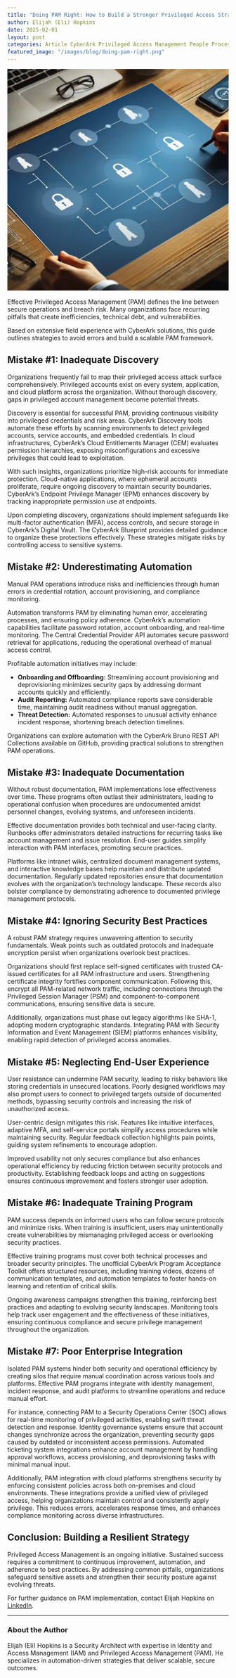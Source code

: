 ```yaml
---
title: "Doing PAM Right: How to Build a Stronger Privileged Access Strategy"
author: Elijah (Eli) Hopkins
date: 2025-02-01
layout: post
categories: Article CyberArk Privileged Access Management People Processes Technology
featured_image: "/images/blog/doing-pam-right.png"
---
```


![PAM Blueprint laid out on a table](/images/blog/doing-pam-right.png)

Effective Privileged Access Management (PAM) defines the line between secure operations and breach risk. Many organizations face recurring pitfalls that create inefficiencies, technical debt, and vulnerabilities.

Based on extensive field experience with CyberArk solutions, this guide outlines strategies to avoid errors and build a scalable PAM framework.

## Mistake #1: Inadequate Discovery

Organizations frequently fail to map their privileged access attack surface comprehensively. Privileged accounts exist on every system, application, and cloud platform across the organization. Without thorough discovery, gaps in privileged account management become potential threats.

Discovery is essential for successful PAM, providing continuous visibility into privileged credentials and risk areas. CyberArk Discovery tools automate these efforts by scanning environments to detect privileged accounts, service accounts, and embedded credentials. In cloud infrastructures, CyberArk’s Cloud Entitlements Manager (CEM) evaluates permission hierarchies, exposing misconfigurations and excessive privileges that could lead to exploitation.

With such insights, organizations prioritize high-risk accounts for immediate protection. Cloud-native applications, where ephemeral accounts proliferate, require ongoing discovery to maintain security boundaries. CyberArk’s Endpoint Privilege Manager (EPM) enhances discovery by tracking inappropriate permission use at endpoints.

Upon completing discovery, organizations should implement safeguards like multi-factor authentication (MFA), access controls, and secure storage in CyberArk’s Digital Vault. The CyberArk Blueprint provides detailed guidance to organize these protections effectively. These strategies mitigate risks by controlling access to sensitive systems.

## Mistake #2: Underestimating Automation

Manual PAM operations introduce risks and inefficiencies through human errors in credential rotation, account provisioning, and compliance monitoring.

Automation transforms PAM by eliminating human error, accelerating processes, and ensuring policy adherence. CyberArk’s automation capabilities facilitate password rotation, account onboarding, and real-time monitoring. The Central Credential Provider API automates secure password retrieval for applications, reducing the operational overhead of manual access control.

Profitable automation initiatives may include:

- **Onboarding and Offboarding:** Streamlining account provisioning and deprovisioning minimizes security gaps by addressing dormant accounts quickly and efficiently.
- **Audit Reporting:** Automated compliance reports save considerable time, maintaining audit readiness without manual aggregation.
- **Threat Detection:** Automated responses to unusual activity enhance incident response, shortening breach detection timelines.

Organizations can explore automation with the CyberArk Bruno REST API Collections available on GitHub, providing practical solutions to strengthen PAM operations.

## Mistake #3: Inadequate Documentation

Without robust documentation, PAM implementations lose effectiveness over time. These programs often outlast their administrators, leading to operational confusion when procedures are undocumented amidst personnel changes, evolving systems, and unforeseen incidents.

Effective documentation provides both technical and user-facing clarity. Runbooks offer administrators detailed instructions for recurring tasks like account management and issue resolution. End-user guides simplify interaction with PAM interfaces, promoting secure practices.

Platforms like intranet wikis, centralized document management systems, and interactive knowledge bases help maintain and distribute updated documentation. Regularly updated repositories ensure that documentation evolves with the organization’s technology landscape. These records also bolster compliance by demonstrating adherence to documented privilege management protocols.

## Mistake #4: Ignoring Security Best Practices

A robust PAM strategy requires unwavering attention to security fundamentals. Weak points such as outdated protocols and inadequate encryption persist when organizations overlook best practices.

Organizations should first replace self-signed certificates with trusted CA-issued certificates for all PAM infrastructure and users. Strengthening certificate integrity fortifies component communication. Following this, encrypt all PAM-related network traffic, including connections through the Privileged Session Manager (PSM) and component-to-component communications, ensuring sensitive data is secure.

Additionally, organizations must phase out legacy algorithms like SHA-1, adopting modern cryptographic standards. Integrating PAM with Security Information and Event Management (SIEM) platforms enhances visibility, enabling rapid detection of privileged access anomalies.

## Mistake #5: Neglecting End-User Experience

User resistance can undermine PAM security, leading to risky behaviors like storing credentials in unsecured locations. Poorly designed workflows may also prompt users to connect to privileged targets outside of documented methods, bypassing security controls and increasing the risk of unauthorized access.

User-centric design mitigates this risk. Features like intuitive interfaces, adaptive MFA, and self-service portals simplify access procedures while maintaining security. Regular feedback collection highlights pain points, guiding system refinements to encourage adoption.

Improved usability not only secures compliance but also enhances operational efficiency by reducing friction between security protocols and productivity. Establishing feedback loops and acting on suggestions ensures continuous improvement and fosters stronger user adoption.

## Mistake #6: Inadequate Training Program

PAM success depends on informed users who can follow secure protocols and minimize risks. When training is insufficient, users may unintentionally create vulnerabilities by mismanaging privileged access or overlooking security practices.

Effective training programs must cover both technical processes and broader security principles. The unofficial CyberArk Program Acceptance Toolkit offers structured resources, including training videos, dozens of communication templates, and automation templates to foster hands-on learning and retention of critical skills.

Ongoing awareness campaigns strengthen this training, reinforcing best practices and adapting to evolving security landscapes. Monitoring tools help track user engagement and the effectiveness of these initiatives, ensuring continuous compliance and secure privilege management throughout the organization.

## Mistake #7: Poor Enterprise Integration

Isolated PAM systems hinder both security and operational efficiency by creating silos that require manual coordination across various tools and platforms. Effective PAM programs integrate with identity management, incident response, and audit platforms to streamline operations and reduce manual effort.

For instance, connecting PAM to a Security Operations Center (SOC) allows for real-time monitoring of privileged activities, enabling swift threat detection and response. Identity governance systems ensure that account changes synchronize across the organization, preventing security gaps caused by outdated or inconsistent access permissions. Automated ticketing system integrations enhance account management by handling approval workflows, access provisioning, and deprovisioning tasks with minimal manual input.

Additionally, PAM integration with cloud platforms strengthens security by enforcing consistent policies across both on-premises and cloud environments. These integrations provide a unified view of privileged access, helping organizations maintain control and consistently apply privilege. This reduces errors, accelerates response times, and enhances compliance monitoring across diverse infrastructures.

## Conclusion: Building a Resilient Strategy

Privileged Access Management is an ongoing initiative. Sustained success requires a commitment to continuous improvement, automation, and adherence to best practices. By addressing common pitfalls, organizations safeguard sensitive assets and strengthen their security posture against evolving threats.

For further guidance on PAM implementation, contact Elijah Hopkins on [LinkedIn](https://www.linkedin.com/in/ewhopkins/).

---

### About the Author

Elijah (Eli) Hopkins is a Security Architect with expertise in Identity and Access Management (IAM) and Privileged Access Management (PAM). He specializes in automation-driven strategies that deliver scalable, secure outcomes.